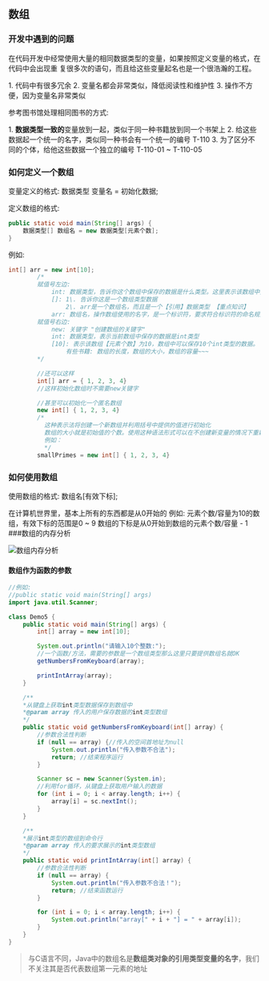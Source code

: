 ## 数组

### 开发中遇到的问题

在代码开发中经常使用大量的相同数据类型的变量，如果按照定义变量的格式，在代码中会出现重 复很多次的语句，而且给这些变量起名也是一个很浩瀚的工程。

1\. 代码中有很多冗余
2\. 变量名都会非常类似，降低阅读性和维护性
3\. 操作不方便，因为变量名非常类似


参考图书馆处理相同图书的方式:

1\. **数据类型一致的**变量放到一起，类似于同一种书籍放到同一个书架上
2\. 给这些数据起一个统一的名字，类似同一种书会有一个统一的编号 T-110
3\. 为了区分不同的个体，给他这些数据一个独立的编号  T-110-01 ~ T-110-05

### 如何定义一个数组

变量定义的格式: 数据类型 变量名 = 初始化数据;

定义数组的格式: 
```java
public static void main(String[] args) {
    数据类型[] 数组名 = new 数据类型[元素个数];
}
```


例如:

```java
int[] arr = new int[10];
        /*
        赋值号左边:
            int: 数据类型，告诉你这个数组中保存的数据是什么类型。这里表示该数组中要保存的数据是int类型
            []: 1\. 告诉你这是一个数组类型数据
                2\. arr是一个数组名，而且是一个【引用】数据类型 【重点知识】
            arr: 数组名，操作数组使用的名字，是一个标识符，要求符合标识符的命名规范
        赋值号右边:
            new: 关键字 "创建数组的关键字"
            int: 数据类型，表示当前数组中保存的数据是int类型
            [10]: 表示该数组【元素个数】为10，数组中可以保存10个int类型的数据。
                有些书籍: 数组的长度，数组的大小，数组的容量~~~
        */

        //还可以这样
        int[] arr = { 1, 2, 3, 4}
        //这样初始化数组时不需要new关键字

        //甚至可以初始化一个匿名数组
        new int[] { 1, 2, 3, 4}
        /*
          这种表示法将创建一个新数组并利用括号中提供的值进行初始化
          数组的大小就是初始值的个数。使用这种语法形式可以在不创建新变量的情况下重新初始化一个数组。
          例如：
          */
        smallPrimes = new int[] { 1, 2, 3, 4}
```

### 如何使用数组

使用数组的格式: 数组名[有效下标];

在计算机世界里，基本上所有的东西都是从0开始的 例如: 元素个数/容量为10的数组，有效下标的范围是0 ~ 9 数组的下标是从0开始到数组的元素个数/容量 - 1 ###数组的内存分析

![数组内存分析](D:/%E6%BA%90%E7%A0%81/Day06-%E6%95%B0%E7%BB%84%E7%AC%AC%E4%B8%80%E8%AE%B2/img/%E6%95%B0%E7%BB%84%E5%86%85%E5%AD%98%E5%88%86%E6%9E%90%E5%9B%BE.png)

#### 数组作为函数的参数

```java
//例如:
//public static void main(String[] args)
import java.util.Scanner;

class Demo5 {
    public static void main(String[] args) {
        int[] array = new int[10];

        System.out.println("请输入10个整数:");
        //一个函数/方法，需要的参数是一个数组类型那么这里只要提供数组名就OK
        getNumbersFromKeyboard(array);

        printIntArray(array);
    }

    /**
    *从键盘上获取int类型数据保存到数组中
    *@param array 传入的用户保存数据的int类型数组
    */
    public static void getNumbersFromKeyboard(int[] array) {
        //参数合法性判断
        if (null == array) {//传入的空间首地址为null
            System.out.println("传入参数不合法");
            return; //结束程序运行
        }

        Scanner sc = new Scanner(System.in);
        //利用for循环，从键盘上获取用户输入的数据
        for (int i = 0; i < array.length; i++) {
            array[i] = sc.nextInt();
        }
    }

    /**
    *展示int类型的数组到命令行
    *@param array 传入的要求展示的int类型数组
    */
    public static void printIntArray(int[] array) {
        //参数合法性判断
        if (null == array) {
            System.out.println("传入参数不合法！");
            return; //结束函数运行
        }

        for (int i = 0; i < array.length; i++) {
            System.out.println("array[" + i + "] = " + array[i]);
        }
    }
}
```

> 与C语言不同，Java中的数组名是**数组类对象的引用类型变量的名字**，我们不关注其是否代表数组第一元素的地址

